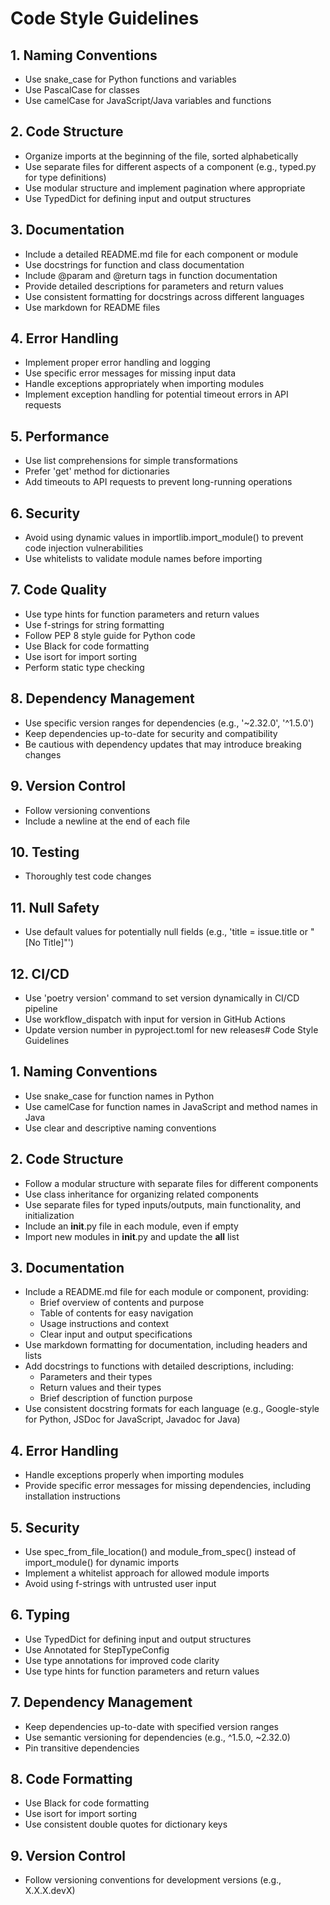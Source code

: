 # Code Style Guidelines

## 1. Naming Conventions
- Use snake_case for Python functions and variables
- Use PascalCase for classes
- Use camelCase for JavaScript/Java variables and functions

## 2. Code Structure
- Organize imports at the beginning of the file, sorted alphabetically
- Use separate files for different aspects of a component (e.g., typed.py for type definitions)
- Use modular structure and implement pagination where appropriate
- Use TypedDict for defining input and output structures

## 3. Documentation
- Include a detailed README.md file for each component or module
- Use docstrings for function and class documentation
- Include @param and @return tags in function documentation
- Provide detailed descriptions for parameters and return values
- Use consistent formatting for docstrings across different languages
- Use markdown for README files

## 4. Error Handling
- Implement proper error handling and logging
- Use specific error messages for missing input data
- Handle exceptions appropriately when importing modules
- Implement exception handling for potential timeout errors in API requests

## 5. Performance
- Use list comprehensions for simple transformations
- Prefer 'get' method for dictionaries
- Add timeouts to API requests to prevent long-running operations

## 6. Security
- Avoid using dynamic values in importlib.import_module() to prevent code injection vulnerabilities
- Use whitelists to validate module names before importing

## 7. Code Quality
- Use type hints for function parameters and return values
- Use f-strings for string formatting
- Follow PEP 8 style guide for Python code
- Use Black for code formatting
- Use isort for import sorting
- Perform static type checking

## 8. Dependency Management
- Use specific version ranges for dependencies (e.g., '~2.32.0', '^1.5.0')
- Keep dependencies up-to-date for security and compatibility
- Be cautious with dependency updates that may introduce breaking changes

## 9. Version Control
- Follow versioning conventions
- Include a newline at the end of each file

## 10. Testing
- Thoroughly test code changes

## 11. Null Safety
- Use default values for potentially null fields (e.g., 'title = issue.title or "[No Title]"')

## 12. CI/CD
- Use 'poetry version' command to set version dynamically in CI/CD pipeline
- Use workflow_dispatch with input for version in GitHub Actions
- Update version number in pyproject.toml for new releases# Code Style Guidelines

## 1. Naming Conventions
- Use snake_case for function names in Python
- Use camelCase for function names in JavaScript and method names in Java
- Use clear and descriptive naming conventions

## 2. Code Structure
- Follow a modular structure with separate files for different components
- Use class inheritance for organizing related components
- Use separate files for typed inputs/outputs, main functionality, and initialization
- Include an __init__.py file in each module, even if empty
- Import new modules in __init__.py and update the __all__ list

## 3. Documentation
- Include a README.md file for each module or component, providing:
  - Brief overview of contents and purpose
  - Table of contents for easy navigation
  - Usage instructions and context
  - Clear input and output specifications
- Use markdown formatting for documentation, including headers and lists
- Add docstrings to functions with detailed descriptions, including:
  - Parameters and their types
  - Return values and their types
  - Brief description of function purpose
- Use consistent docstring formats for each language (e.g., Google-style for Python, JSDoc for JavaScript, Javadoc for Java)

## 4. Error Handling
- Handle exceptions properly when importing modules
- Provide specific error messages for missing dependencies, including installation instructions

## 5. Security
- Use spec_from_file_location() and module_from_spec() instead of import_module() for dynamic imports
- Implement a whitelist approach for allowed module imports
- Avoid using f-strings with untrusted user input

## 6. Typing
- Use TypedDict for defining input and output structures
- Use Annotated for StepTypeConfig
- Use type annotations for improved code clarity
- Use type hints for function parameters and return values

## 7. Dependency Management
- Keep dependencies up-to-date with specified version ranges
- Use semantic versioning for dependencies (e.g., ^1.5.0, ~2.32.0)
- Pin transitive dependencies

## 8. Code Formatting
- Use Black for code formatting
- Use isort for import sorting
- Use consistent double quotes for dictionary keys

## 9. Version Control
- Follow versioning conventions for development versions (e.g., X.X.X.devX)
